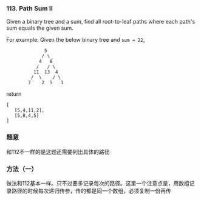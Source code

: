 ### 113\. Path Sum II

Given a binary tree and a sum, find all root-to-leaf paths where each path's sum equals the given sum.

For example:
Given the below binary tree and `sum = 22`,

                  5
                 / \
                4   8
               /   / \
              11  13  4
             /  \    / \
            7    2  5   1

return

    [
       [5,4,11,2],
       [5,8,4,5]
    ]

### 题意
和112不一样的是这题还需要列出具体的路径

### 方法（一）
做法和112基本一样。只不过要多记录每次的路径。这里一个注意点是，用数组记录路径的时候每次递归传参，传的都是同一个数组，必须复制一份再传